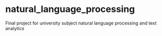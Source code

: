 # natural_language_processing
Final project for university subject natural language processing and text analytics
